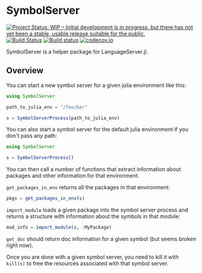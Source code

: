 # SymbolServer

[![Project Status: WIP – Initial development is in progress, but there has not yet been a stable, usable release suitable for the public.](https://www.repostatus.org/badges/latest/wip.svg)](https://www.repostatus.org/#wip)
[![Build Status](https://travis-ci.org/JuliaEditorSupport/SymbolServer.jl.svg?branch=master)](https://travis-ci.org/JuliaEditorSupport/SymbolServer.jl)
[![Build status](https://ci.appveyor.com/api/projects/status/cs8awj4ucfixuw4u/branch/master?svg=true)](https://ci.appveyor.com/project/davidanthoff/symbolserver-jl/branch/master)
[![codecov.io](http://codecov.io/github/JuliaEditorSupport/SymbolServer.jl/coverage.svg?branch=master)](http://codecov.io/github/JuliaEditorSupport/SymbolServer.jl?branch=master)

SymbolServer is a helper package for LanguageServer.jl.

## Overview

You can start a new symbol server for a given julia environment like this:

````julia
using SymbolServer

path_to_julia_env = "/foo/bar"

s = SymbolServerProcess(path_to_julia_env)
````

You can also start a symbol server for the default julia environment if you don't pass any path:

````julia
using SymbolServer

s = SymbolServerProcess()
````

You can then call a number of functions that extract information about packages and other information for that environment.

``get_packages_in_env`` returns all the packages in that environment:

````julia
pkgs = get_packages_in_env(s)
````

``import_module`` loads a given package into the symbol server process and returns a structure with information about the symbols in that module:

````julia
mod_info = import_module(s, :MyPackage)
````

``get_doc`` should return doc information for a given symbol (but seems broken right now).

Once you are done with a given symbol server, you need to kill it with ``kill(s)`` to free the resources associated with that symbol server.
